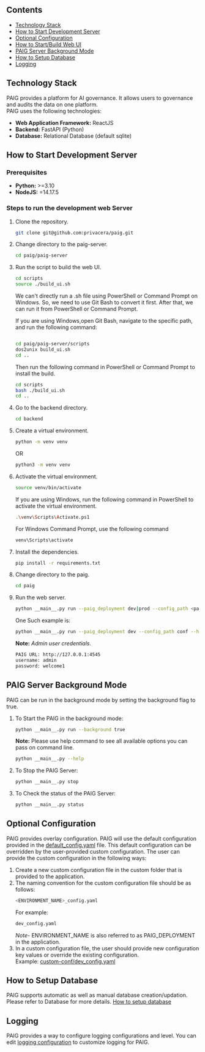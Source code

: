 ## Contents
- [Technology Stack](#technology-stack)
- [How to Start Development Server](#developmentserver)
- [Optional Configuration](#configuration)
- [How to Start/Build Web UI](../../paig-server/frontend/README.md)
- [PAIG Server Background Mode](#backgroundmode)
- [How to Setup Database](#databsesetup)
- [Logging](#logging)

## Technology Stack <a name="technology-stack"></a>
PAIG provides a platform for AI governance. It allows users to governance and audits the data on one platform. 
<br>PAIG uses the following technologies:
* **Web Application Framework:** ReactJS
* **Backend:** FastAPI (Python)
* **Database:** Relational Database (default sqlite)

## How to Start Development Server <a name="developmentserver"></a>
### Prerequisites
* **Python:** >=3.10
* **NodeJS:** =14.17.5

### Steps to run the development web Server
1. Clone the repository.
   ```bash
   git clone git@github.com:privacera/paig.git
   ```

2. Change directory to the paig-server.
   ```bash
   cd paig/paig-server
   ```
  
3. Run the script to build the web UI.
   ```bash
   cd scripts
   source ./build_ui.sh
   ```
   We can't directly run a .sh file using PowerShell or Command Prompt on Windows. So, we need to use Git Bash to convert it first. After that, we can run it from PowerShell or Command Prompt. 

   If you are using Windows,open Git Bash, navigate to the specific path, and run the following command:
   ```bash

   cd paig/paig-server/scripts
   dos2unix build_ui.sh
   cd ..
   ```
   Then run the following command in PowerShell or Command Prompt to install the build.

   ```bash
   cd scripts
   bash ./build_ui.sh
   cd ..
   ```
4. Go to the backend directory.
   ```bash
   cd backend
   ```
  

5. Create a virtual environment.
    ```bash
   python -m venv venv
    ```
   OR
   ```bash
   python3 -m venv venv
    ```


6. Activate the virtual environment.
   ```bash
   source venv/bin/activate
   ```
   If you are using Windows, run the following command in PowerShell to activate the virtual environment.
   
   ```bash
   .\venv\Scripts\Activate.ps1
   ```
   For Windows Command Prompt, use the following command
    ```bash
   venv\Scripts\activate
   ```
7. Install the dependencies.
   ```bash
   pip install -r requirements.txt
   ```
  
8. Change directory to the paig.
   ```bash
   cd paig
   ```
9. Run the web server.
   ```bash
   python __main__.py run --paig_deployment dev|prod --config_path <path to config folder> --host <host_ip> --port <port> --background <true|false>
   ```
   One Such example is:
   ```bash
   python __main__.py run --paig_deployment dev --config_path conf --host "127.0.0.1" --port 4545 --background true
   ```
   **Note:** *Admin user credentials.*
   ```bash
   PAIG URL: http://127.0.0.1:4545
   username: admin
   password: welcome1
   ```

## PAIG Server Background Mode <a name="backgroundmode"></a>
PAIG can be run in the background mode by setting the background flag to true.

1. To Start the PAIG in the background mode:
   ```bash
   python __main__.py run --background true
   ```
   **Note:** Please use help command to see all available options you can pass on command line.
   ```bash
   python __main__.py --help
   ```
2. To Stop the PAIG Server:
   ```bash
   python __main__.py stop
   ```
3. To Check the status of the PAIG Server:
   ```bash
   python __main__.py status
   ```


## Optional Configuration <a name="configuration"></a>
   PAIG provides overlay configuration. PAIG will use the default configuration provided in the [default_config.yaml](conf/default_config.yaml) file.
   This default configuration can be overridden by the user-provided custom configuration.
   The user can provide the custom configuration in the following ways:
1. Create a new custom configuration file in the custom folder that is provided to the application.
2. The naming convention for the custom configuration file should be as follows:
   ```bash
   <ENVIRONMENT_NAME>_config.yaml
   ```
   For example:
   ```bash
   dev_config.yaml
   ```
   _Note-_ ENVIRONMENT_NAME is also referred to as PAIG_DEPLOYMENT in the application.
3. In a custom configuration file, the user should provide new configuration key values or override the existing         configuration.
   <br>Example: [custom-conf/dev_config.yaml](conf/default_config.yaml)

## How to Setup Database <a name="databsesetup"></a>
   PAIG supports automatic as well as manual database creation/updation. Please refer to Database for more details.
   [How to setup database](alembic_db/README.md)

## Logging <a name="logging"></a>
   PAIG provides a way to configure logging configurations and level.
   You can edit [logging configuration](conf/logging.ini) to customize logging for PAIG.